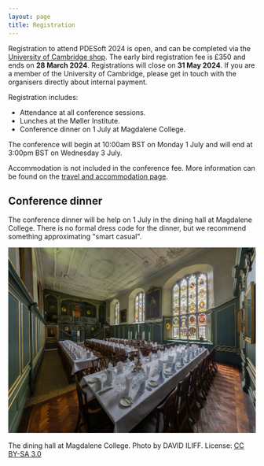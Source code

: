 ```yaml
---
layout: page
title: Registration
---
```


Registration to attend PDESoft 2024 is open, and can be completed via the
[University of Cambridge shop](https://onlinesales.admin.cam.ac.uk/conferences-and-events/department-of-engineering/pde-soft/pdesoft-1-3-july-2024).
The early bird registration fee is £350 and ends on **28 March 2024**.
Registrations will close on **31 May 2024**.
If you are a member of the University of Cambridge, please get in touch with the organisers directly about internal payment.

Registration includes:

* Attendance at all conference sessions.
* Lunches at the Møller Institute.
* Conference dinner on 1 July at Magdalene College.

The conference will begin at 10:00am BST on Monday 1 July and will end at 3:00pm BST on Wednesday 3 July.

Accommodation is not included in the conference fee.
More information can be found on the [travel and accommodation page](/location).

## Conference dinner
The conference dinner will be help on 1 July in the dining hall at Magdalene College.
There is no formal dress code for the dinner, but we recommend something approximating
"smart casual".

![The dining hall at Magdalene College. Photo by DAVID ILIFF. License: CC BY-SA 3.0](/assets/images/magdalene.jpg)
<div class='caption'>The dining hall at Magdalene College. Photo by DAVID ILIFF. License: <a href='https://creativecommons.org/licenses/by-sa/3.0/deed.en'>CC BY-SA 3.0</a></div>
